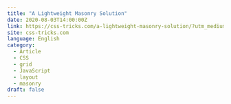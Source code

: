 ```yaml
---
title: "A Lightweight Masonry Solution"
date: 2020-08-03T14:00:00Z
link: https://css-tricks.com/a-lightweight-masonry-solution/?utm_medium=RSS&utm_source=news.12bit.vn
site: css-tricks.com
language: English
category:
  - Article
  - CSS
  - grid
  - JavaScript
  - layout
  - masonry
draft: false
---
```


